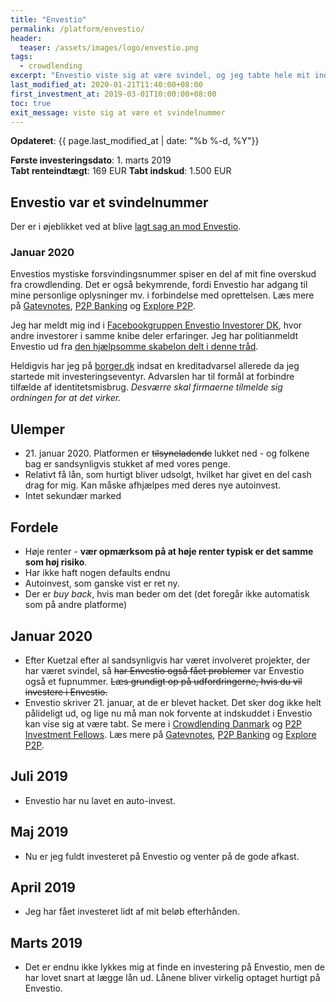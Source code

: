 ```yaml
---
title: "Envestio"
permalink: /platform/envestio/
header:
  teaser: /assets/images/logo/envestio.png
tags:
  - crowdlending
excerpt: "Envestio viste sig at være svindel, og jeg tabte hele mit indestående."
last_modified_at: 2020-01-21T11:40:00+08:00
first_investment_at: 2019-03-01T10:00:00+08:00
toc: true
exit_message: viste sig at være et svindelnummer
---
```


**Opdateret**: {{ page.last_modified_at | date: "%b %-d, %Y"}}

**Første investeringsdato**: 1. marts 2019  
**Tabt renteindtægt**: 169 EUR
**Tabt indskud**: 1.500 EUR

## Envestio var et svindelnummer

Der er i øjeblikket ved at blive [lagt sag an mod Envestio](https://p2p.holdings/p2p-lawsuits).

### Januar 2020

Envestios mystiske forsvindingsnummer spiser en del af mit fine overskud fra crowdlending. Det er også bekymrende, fordi Envestio har adgang til mine personlige oplysninger mv. i forbindelse med oprettelsen. Læs mere på [Gatevnotes](https://www.gatevnotes.com/envestio-technical-evidence/), [P2P Banking](https://www.p2p-banking.com/countries/baltic-millions-at-stake-in-envestio-case-investors-calling-for-answers/) og [Explore P2P](https://explorep2p.com/envestio/). 

Jeg har meldt mig ind i [Facebookgruppen Envestio Investorer DK](https://www.facebook.com/groups/127110065133037/), hvor andre investorer i samme knibe deler erfaringer. Jeg har politianmeldt Envestio ud fra [den hjælpsomme skabelon delt i denne tråd](https://www.facebook.com/groups/127110065133037/permalink/127894991721211/).

Heldigvis har jeg på [borger.dk](https://www.borger.dk/internet-og-sikkerhed/identitetstyveri/kreditadvarsel) indsat en kreditadvarsel allerede da jeg startede mit investeringseventyr. Advarslen har til formål at forbindre tilfælde af identitetsmisbrug. _Desværre skal firmaerne tilmelde sig ordningen for at det virker._

## Ulemper

- 21\. januar 2020. Platformen er <del>tilsyneladende</del> lukket ned - og folkene bag er sandsynligvis stukket af med vores penge.
- Relativt få lån, som hurtigt bliver udsolgt, hvilket har givet en del cash drag for mig. Kan måske afhjælpes med deres nye autoinvest.
- Intet sekundær marked

## Fordele

- Høje renter - **vær opmærksom på at høje renter typisk er det samme som høj risiko**.
- Har ikke haft nogen defaults endnu
- Autoinvest, som ganske vist er ret ny.
- Der er _buy back_, hvis man beder om det (det foregår ikke automatisk som på andre platforme)

## Januar 2020

- Efter Kuetzal efter al sandsynligvis har været involveret projekter, der har været svindel, så <del>har Envestio også fået problemer</del> var Envestio også et fupnummer. <del>Læs grundigt op på udfordringerne, hvis du vil investere i Envestio.</del>
- Envestio skriver 21. januar, at de er blevet hacket. Det sker dog ikke helt pålideligt ud, og lige nu må man nok forvente at indskuddet i Envestio kan vise sig at være tabt. Se mere i [Crowdlending Danmark](https://www.facebook.com/groups/crowdlending/permalink/1484525341728635/) og [P2P Investment Fellows](https://www.facebook.com/groups/370350036872068/). Læs mere på [Gatevnotes](https://www.gatevnotes.com/envestio-technical-evidence/), [P2P Banking](https://www.p2p-banking.com/countries/baltic-millions-at-stake-in-envestio-case-investors-calling-for-answers/) og [Explore P2P](https://explorep2p.com/envestio/).

## Juli 2019

- Envestio har nu lavet en auto-invest. 

## Maj 2019

- Nu er jeg fuldt investeret på Envestio og venter på de gode afkast.

## April 2019

- Jeg har fået investeret lidt af mit beløb efterhånden.

## Marts 2019

- Det er endnu ikke lykkes mig at finde en investering på Envestio, men de har lovet snart at lægge lån ud. Lånene bliver virkelig optaget hurtigt på Envestio.
